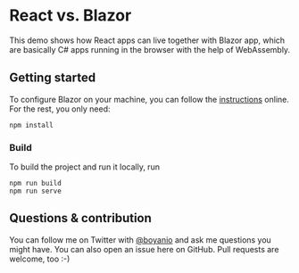# React vs. Blazor

This demo shows how React apps can live together with Blazor app, which are basically C# apps running in the browser with the help of WebAssembly.

## Getting started

To configure Blazor on your machine, you can follow the [instructions](https://blazor.net/docs/get-started.html) online. For the rest, you only need:

```
npm install
```

### Build

To build the project and run it locally, run

```
npm run build
npm run serve
```

## Questions & contribution

You can follow me on Twitter with [@boyanio](https://twitter.com/boyanio) and ask me questions you might have. You can also open an issue here on GitHub. Pull requests are welcome, too :-)